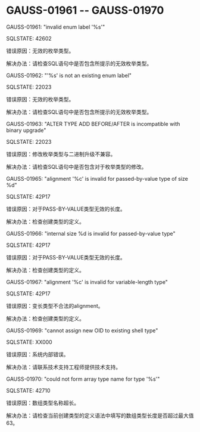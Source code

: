 # GAUSS-01961 -- GAUSS-01970<a name="ZH-CN_TOPIC_0302073427"></a>

GAUSS-01961: "invalid enum label '%s'"

SQLSTATE: 42602

错误原因：无效的枚举类型。

解决办法：请检查SQL语句中是否包含所提示的无效枚举类型。

GAUSS-01962: "'%s' is not an existing enum label"

SQLSTATE: 22023

错误原因：无效的枚举类型。

解决办法：请检查SQL语句中是否包含所提示的无效枚举类型。

GAUSS-01963: "ALTER TYPE ADD BEFORE/AFTER is incompatible with binary upgrade"

SQLSTATE: 22023

错误原因：修改枚举类型与二进制升级不兼容。

解决办法：请检查SQL语句中是否包含对于枚举类型的修改。

GAUSS-01965: "alignment '%c' is invalid for passed-by-value type of size %d"

SQLSTATE: 42P17

错误原因：对于PASS-BY-VALUE类型无效的长度。

解决办法：检查创建类型的定义。

GAUSS-01966: "internal size %d is invalid for passed-by-value type"

SQLSTATE: 42P17

错误原因：对于PASS-BY-VALUE类型无效的长度。

解决办法：检查创建类型的定义。

GAUSS-01967: "alignment '%c' is invalid for variable-length type"

SQLSTATE: 42P17

错误原因：变长类型不合法的alignment。

解决办法：检查创建类型的定义。

GAUSS-01969: "cannot assign new OID to existing shell type"

SQLSTATE: XX000

错误原因：系统内部错误。

解决办法：请联系技术支持工程师提供技术支持。

GAUSS-01970: "could not form array type name for type '%s'"

SQLSTATE: 42710

错误原因：数组类型名称超长。

解决办法：请检查当前创建类型的定义语法中填写的数组类型长度是否超过最大值63。

